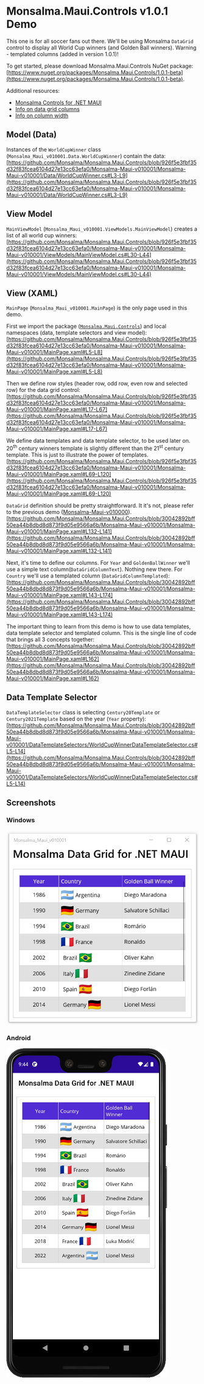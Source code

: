 # Monsalma.Maui.Controls v1.0.1 Demo

This one is for all soccer fans out there. We'll be using Monsalma `DataGrid` control to display all World Cup winners (and Golden Ball winners). Warning - templated columns (added in version 1.0.1)!

To get started, please download Monsalma.Maui.Controls NuGet package:
[https://www.nuget.org/packages/Monsalma.Maui.Controls/1.0.1-beta](https://www.nuget.org/packages/Monsalma.Maui.Controls/1.0.1-beta).

Additional resources:
+ [Monsalma Controls for .NET MAUI](https://monsalma.net/monsalma-controls-for-net-maui/)
+ [Info on data grid columns](https://monsalma.net/monsalma-controls-for-net-maui/monsalma-data-grid-for-net-maui-columns/)
+ [Info on column width](https://monsalma.net/monsalma-controls-for-net-maui/monsalma-data-grid-for-net-maui-column-width/)

## Model (Data)

Instances of the `WorldCupWinner` class (`Monsalma_Maui_v010001.Data.WorldCupWinner`) contain the data:
[https://github.com/Monsalma/Monsalma.Maui.Controls/blob/926f5e3fbf35d32f83fcea6104d27e13cc63efa0/Monsalma-Maui-v010001/Monsalma-Maui-v010001/Data/WorldCupWinner.cs#L3-L9](https://github.com/Monsalma/Monsalma.Maui.Controls/blob/926f5e3fbf35d32f83fcea6104d27e13cc63efa0/Monsalma-Maui-v010001/Monsalma-Maui-v010001/Data/WorldCupWinner.cs#L3-L9)

## View Model

`MainViewModel` (`Monsalma_Maui_v010001.ViewModels.MainViewModel`) creates a list of all world cup winners:
[https://github.com/Monsalma/Monsalma.Maui.Controls/blob/926f5e3fbf35d32f83fcea6104d27e13cc63efa0/Monsalma-Maui-v010001/Monsalma-Maui-v010001/ViewModels/MainViewModel.cs#L30-L44](https://github.com/Monsalma/Monsalma.Maui.Controls/blob/926f5e3fbf35d32f83fcea6104d27e13cc63efa0/Monsalma-Maui-v010001/Monsalma-Maui-v010001/ViewModels/MainViewModel.cs#L30-L44)

## View (XAML)

`MainPage` (`Monsalma_Maui_v010001.MainPage`) is the only page used in this demo.

First we import the package ([`Monsalma.Maui.Controls`](https://www.nuget.org/packages/Monsalma.Maui.Controls/1.0.1-beta)) and local namespaces (data, template selectors and view model):
[https://github.com/Monsalma/Monsalma.Maui.Controls/blob/926f5e3fbf35d32f83fcea6104d27e13cc63efa0/Monsalma-Maui-v010001/Monsalma-Maui-v010001/MainPage.xaml#L5-L8](https://github.com/Monsalma/Monsalma.Maui.Controls/blob/926f5e3fbf35d32f83fcea6104d27e13cc63efa0/Monsalma-Maui-v010001/Monsalma-Maui-v010001/MainPage.xaml#L5-L8)

Then we define row styles (header row, odd row, even row and selected row) for the data grid control:
[https://github.com/Monsalma/Monsalma.Maui.Controls/blob/926f5e3fbf35d32f83fcea6104d27e13cc63efa0/Monsalma-Maui-v010001/Monsalma-Maui-v010001/MainPage.xaml#L17-L67](https://github.com/Monsalma/Monsalma.Maui.Controls/blob/926f5e3fbf35d32f83fcea6104d27e13cc63efa0/Monsalma-Maui-v010001/Monsalma-Maui-v010001/MainPage.xaml#L17-L67)

We define data templates and data template selector, to be used later on. 20<sup>th</sup> century winners template is slightly different than the 21<sup>st</sup> century template. This is just to illustrate the power of templates.
[https://github.com/Monsalma/Monsalma.Maui.Controls/blob/926f5e3fbf35d32f83fcea6104d27e13cc63efa0/Monsalma-Maui-v010001/Monsalma-Maui-v010001/MainPage.xaml#L69-L120](https://github.com/Monsalma/Monsalma.Maui.Controls/blob/926f5e3fbf35d32f83fcea6104d27e13cc63efa0/Monsalma-Maui-v010001/Monsalma-Maui-v010001/MainPage.xaml#L69-L120)

`DataGrid` definition should be pretty straightforward. It it's not, please refer to the previous demo ([Monsalma-Maui-v010000](/Monsalma-Maui-v010000#view-xaml)).
[https://github.com/Monsalma/Monsalma.Maui.Controls/blob/30042892bff50ea44b8dbd8d873f9d05e9566a6b/Monsalma-Maui-v010001/Monsalma-Maui-v010001/MainPage.xaml#L132-L141](https://github.com/Monsalma/Monsalma.Maui.Controls/blob/30042892bff50ea44b8dbd8d873f9d05e9566a6b/Monsalma-Maui-v010001/Monsalma-Maui-v010001/MainPage.xaml#L132-L141)

Next, it's time to define our columns. For `Year` and `GoldenBallWinner` we'll use a simple text column(`DataGridColumnText`). Nothing new there. For `Country` we'll use a templated column (`DataGridColumnTemplated`):
[https://github.com/Monsalma/Monsalma.Maui.Controls/blob/30042892bff50ea44b8dbd8d873f9d05e9566a6b/Monsalma-Maui-v010001/Monsalma-Maui-v010001/MainPage.xaml#L143-L174](https://github.com/Monsalma/Monsalma.Maui.Controls/blob/30042892bff50ea44b8dbd8d873f9d05e9566a6b/Monsalma-Maui-v010001/Monsalma-Maui-v010001/MainPage.xaml#L143-L174)

The important thing to learn from this demo is how to use data templates, data template selector and templated column. This is the single line of code that brings all 3 concepts together:
[https://github.com/Monsalma/Monsalma.Maui.Controls/blob/30042892bff50ea44b8dbd8d873f9d05e9566a6b/Monsalma-Maui-v010001/Monsalma-Maui-v010001/MainPage.xaml#L162](https://github.com/Monsalma/Monsalma.Maui.Controls/blob/30042892bff50ea44b8dbd8d873f9d05e9566a6b/Monsalma-Maui-v010001/Monsalma-Maui-v010001/MainPage.xaml#L162)

## Data Template Selector

`DataTemplateSelector` class is selecting `Century20Template` or `Century2021Template` based on the year (`Year` property):
[https://github.com/Monsalma/Monsalma.Maui.Controls/blob/30042892bff50ea44b8dbd8d873f9d05e9566a6b/Monsalma-Maui-v010001/Monsalma-Maui-v010001/DataTemplateSelectors/WorldCupWinnerDataTemplateSelector.cs#L5-L14](https://github.com/Monsalma/Monsalma.Maui.Controls/blob/30042892bff50ea44b8dbd8d873f9d05e9566a6b/Monsalma-Maui-v010001/Monsalma-Maui-v010001/DataTemplateSelectors/WorldCupWinnerDataTemplateSelector.cs#L5-L14)

## Screenshots

### Windows

![Monsalma Data Grid for .NET MAUI - Demo - Templated Columns - World Cup Winners - Windows](/Images/v010001_DataGrid_WorldCupWinners_Windows.png)

### Android

![Monsalma Data Grid for .NET MAUI - Demo - Templated Columns - World Cup Winners - Android](/Images/v010001_DataGrid_WorldCupWinners_Android.png)
